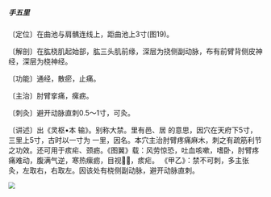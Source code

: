 ##### 手五里

〔定位〕在曲池与肩髃连线上，距曲池上3寸(图19)。

〔解剖〕在肱桡肌起始部，肱三头肌前缘，深层为挠侧副动脉，布有前臂背侧皮神经，深层为桡神经。

〔功能〕通经，散瘀，止痛。

〔主治〕肘臂挛痛，瘰疬。

〔刺灸〕避开动脉直刺0.5〜1寸，可灸。

〔讲述〕出《灵枢•本 输》。别称大禁。里有邑、居 的意思，因穴在天府下5寸，三里上5寸，古时以一寸为
 一里，因名。本穴主治肘臂疼痛麻木，刺之有疏筋利节之功效。还可用于痎疟、颈疬。《图翼》载：风劳惊恐，吐血咳嗽，嗜卧，肘臂疼痛难动，腹满气逆，寒热瘰疬，目视𥆨𥆨，痎疟。 《甲乙》：禁不可刺，多主张灸，左取右，右取左。因该处有桡侧副动脉，避开动脉直刺。

<img src="img/图19.jpg" style="zoom:80%;" />
